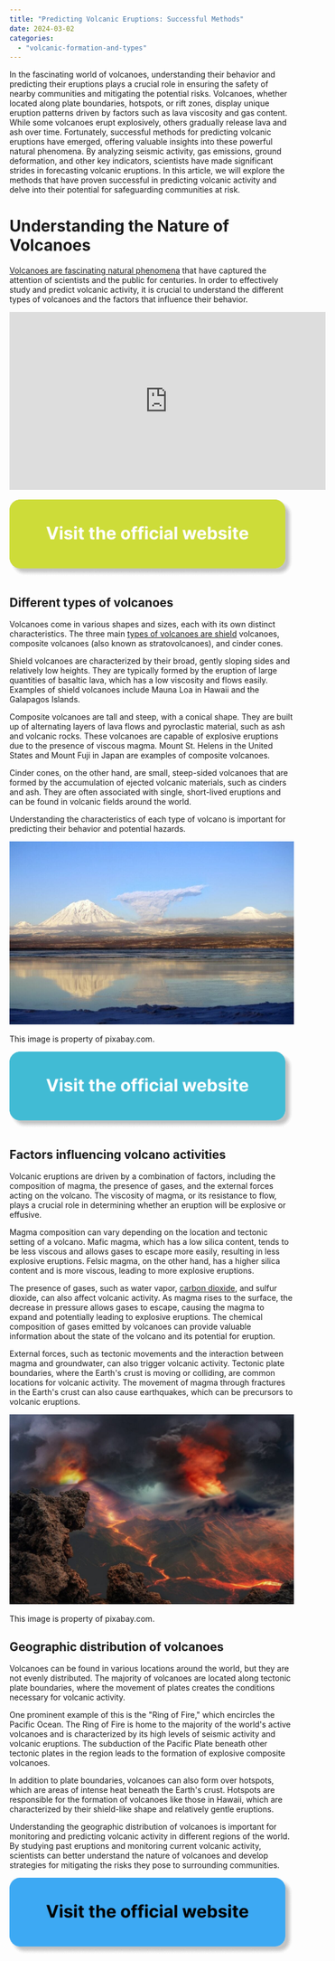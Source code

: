 ```yaml
---
title: "Predicting Volcanic Eruptions: Successful Methods"
date: 2024-03-02
categories: 
  - "volcanic-formation-and-types"
---
```


In the fascinating world of volcanoes, understanding their behavior and predicting their eruptions plays a crucial role in ensuring the safety of nearby communities and mitigating the potential risks. Volcanoes, whether located along plate boundaries, hotspots, or rift zones, display unique eruption patterns driven by factors such as lava viscosity and gas content. While some volcanoes erupt explosively, others gradually release lava and ash over time. Fortunately, successful methods for predicting volcanic eruptions have emerged, offering valuable insights into these powerful natural phenomena. By analyzing seismic activity, gas emissions, ground deformation, and other key indicators, scientists have made significant strides in forecasting volcanic eruptions. In this article, we will explore the methods that have proven successful in predicting volcanic activity and delve into their potential for safeguarding communities at risk.

# Understanding the Nature of Volcanoes

[Volcanoes are fascinating natural phenomena](https://magmamatters.com/the-art-and-science-of-volcano-monitoring/ "The Art and Science of Volcano Monitoring") that have captured the attention of scientists and the public for centuries. In order to effectively study and predict volcanic activity, it is crucial to understand the different types of volcanoes and the factors that influence their behavior.

<iframe width="560" height="315" src="https://www.youtube.com/embed/Zkbnn7SVATE" frameborder="0" allow="accelerometer; autoplay; encrypted-media; gyroscope; picture-in-picture" allowfullscreen></iframe>

  

[![See the Predicting Volcanic Eruptions: Successful Methods in detail.](images/visit-official-website-lime-20.png "See the Predicting Volcanic Eruptions: Successful Methods in detail.")](https://www.hawaiitours.com/?ref=poolboy17 "See the Predicting Volcanic Eruptions: Successful Methods in detail.")

## Different types of volcanoes

Volcanoes come in various shapes and sizes, each with its own distinct characteristics. The three main [types of volcanoes are shield](https://magmamatters.com/understanding-volcanic-formation-a-comprehensive-guide/ "Understanding Volcanic Formation: A Comprehensive Guide") volcanoes, composite volcanoes (also known as stratovolcanoes), and cinder cones.

Shield volcanoes are characterized by their broad, gently sloping sides and relatively low heights. They are typically formed by the eruption of large quantities of basaltic lava, which has a low viscosity and flows easily. Examples of shield volcanoes include Mauna Loa in Hawaii and the Galapagos Islands.

Composite volcanoes are tall and steep, with a conical shape. They are built up of alternating layers of lava flows and pyroclastic material, such as ash and volcanic rocks. These volcanoes are capable of explosive eruptions due to the presence of viscous magma. Mount St. Helens in the United States and Mount Fuji in Japan are examples of composite volcanoes.

Cinder cones, on the other hand, are small, steep-sided volcanoes that are formed by the accumulation of ejected volcanic materials, such as cinders and ash. They are often associated with single, short-lived eruptions and can be found in volcanic fields around the world.

Understanding the characteristics of each type of volcano is important for predicting their behavior and potential hazards.

![Predicting Volcanic Eruptions: Successful Methods](images/predicting-volcanic-eruptions-successful-methods-1024x659.jpg "Predicting Volcanic Eruptions: Successful Methods")

This image is property of pixabay.com.

[![Discover more about the Predicting Volcanic Eruptions: Successful Methods.](images/visit-official-website-cyan-17-57.png "Discover more about the Predicting Volcanic Eruptions: Successful Methods.")](https://www.hawaiitours.com/?ref=poolboy17 "Discover more about the Predicting Volcanic Eruptions: Successful Methods.")

## Factors influencing volcano activities

Volcanic eruptions are driven by a combination of factors, including the composition of magma, the presence of gases, and the external forces acting on the volcano. The viscosity of magma, or its resistance to flow, plays a crucial role in determining whether an eruption will be explosive or effusive.

Magma composition can vary depending on the location and tectonic setting of a volcano. Mafic magma, which has a low silica content, tends to be less viscous and allows gases to escape more easily, resulting in less explosive eruptions. Felsic magma, on the other hand, has a higher silica content and is more viscous, leading to more explosive eruptions.

The presence of gases, such as water vapor, [carbon dioxide](https://magmamatters.com/geothermal-energy-and-its-volcanic-origins/ "Geothermal Energy and Its Volcanic Origins"), and sulfur dioxide, can also affect volcanic activity. As magma rises to the surface, the decrease in pressure allows gases to escape, causing the magma to expand and potentially leading to explosive eruptions. The chemical composition of gases emitted by volcanoes can provide valuable information about the state of the volcano and its potential for eruption.

External forces, such as tectonic movements and the interaction between magma and groundwater, can also trigger volcanic activity. Tectonic plate boundaries, where the Earth's crust is moving or colliding, are common locations for volcanic activity. The movement of magma through fractures in the Earth's crust can also cause earthquakes, which can be precursors to volcanic eruptions.

![Predicting Volcanic Eruptions: Successful Methods](images/predicting-volcanic-eruptions-successful-methods-1-1024x682.jpg "Predicting Volcanic Eruptions: Successful Methods")

This image is property of pixabay.com.

## Geographic distribution of volcanoes

Volcanoes can be found in various locations around the world, but they are not evenly distributed. The majority of volcanoes are located along tectonic plate boundaries, where the movement of plates creates the conditions necessary for volcanic activity.

One prominent example of this is the "Ring of Fire," which encircles the Pacific Ocean. The Ring of Fire is home to the majority of the world's active volcanoes and is characterized by its high levels of seismic activity and volcanic eruptions. The subduction of the Pacific Plate beneath other tectonic plates in the region leads to the formation of explosive composite volcanoes.

In addition to plate boundaries, volcanoes can also form over hotspots, which are areas of intense heat beneath the Earth's crust. Hotspots are responsible for the formation of volcanoes like those in Hawaii, which are characterized by their shield-like shape and relatively gentle eruptions.

Understanding the geographic distribution of volcanoes is important for monitoring and predicting volcanic activity in different regions of the world. By studying past eruptions and monitoring current volcanic activity, scientists can better understand the nature of volcanoes and develop strategies for mitigating the risks they pose to surrounding communities.

[![Get your own Predicting Volcanic Eruptions: Successful Methods today.](images/visit-official-website-light-blue-15-53.png "Get your own Predicting Volcanic Eruptions: Successful Methods today.")](https://www.hawaiitours.com/?ref=poolboy17 "Get your own Predicting Volcanic Eruptions: Successful Methods today.")
